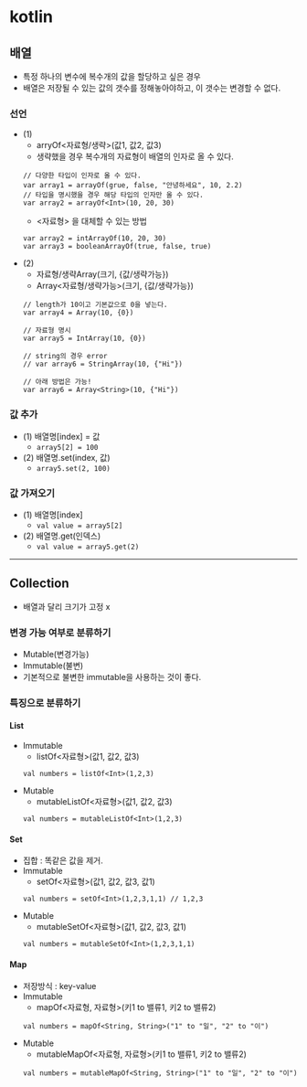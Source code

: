 # kotlin

## 배열
- 특정 하나의 변수에 복수개의 값을 할당하고 싶은 경우
- 배열은 저장될 수 있는 값의 갯수를 정해놓아야하고, 이 갯수는 변경할 수 없다.

### 선언
- (1)
  + arryOf<자료형/생략>(값1, 값2, 값3)
  + 생략했을 경우 복수개의 자료형이 배열의 인자로 올 수 있다.
  ```
  // 다양한 타입이 인자로 올 수 있다.
  var array1 = arrayOf(grue, false, "안녕하세요", 10, 2.2)
  // 타입을 명시했을 경우 해당 타입의 인자만 올 수 있다.
  var array2 = arrayOf<Int>(10, 20, 30)
  ```
  + <자료형> 을 대체할 수 있는 방법
  ```
  var array2 = intArrayOf(10, 20, 30)
  var array3 = booleanArrayOf(true, false, true)
  ```
- (2)
  + 자료형/생략Array(크기, {값/생략가능})
  + Array<자료형/생략가능>(크기, {값/생략가능})
  ```
  // length가 10이고 기본값으로 0을 넣는다.
  var array4 = Array(10, {0})
  
  // 자료형 명시
  var array5 = IntArray(10, {0})

  // string의 경우 error
  // var array6 = StringArray(10, {"Hi"})

  // 아래 방법은 가능!
  var array6 = Array<String>(10, {"Hi"})
  ```

### 값 추가
- (1) 배열명[index] = 값
  + `array5[2] = 100`
- (2) 배열명.set(index, 값)
  + `array5.set(2, 100)`

### 값 가져오기
- (1) 배열명[index]
  + `val value = array5[2]`
- (2) 배열명.get(인덱스)
  + `val value = array5.get(2)`
***
## Collection
- 배열과 달리 크기가 고정 x
### 변경 가능 여부로 분류하기
  + Mutable(변경가능)
  + Immutable(불변)
  + 기본적으로 불변한 immutable을 사용하는 것이 좋다.
### 특징으로 분류하기
#### List
- Immutable
  + listOf<자료형>(값1, 값2, 값3)
  ```
  val numbers = listOf<Int>(1,2,3)
  ```
- Mutable
  + mutableListOf<자료형>(값1, 값2, 값3)
  ```
  val numbers = mutableListOf<Int>(1,2,3)
  ```

#### Set
- 집합 : 똑같은 값을 제거.
- Immutable
  + setOf<자료형>(값1, 값2, 값3, 값1)
  ```
  val numbers = setOf<Int>(1,2,3,1,1) // 1,2,3
  ```
- Mutable
  + mutableSetOf<자료형>(값1, 값2, 값3, 값1)
  ```
  val numbers = mutableSetOf<Int>(1,2,3,1,1)
  ```

#### Map
- 저장방식 : key-value
- Immutable
  + mapOf<자료형, 자료형>(키1 to 밸류1, 키2 to 밸류2)
  ```
  val numbers = mapOf<String, String>("1" to "일", "2" to "이")
  ```
- Mutable
  + mutableMapOf<자료형, 자료형>(키1 to 밸류1, 키2 to 밸류2)
  ```
  val numbers = mutableMapOf<String, String>("1" to "일", "2" to "이")
  ```